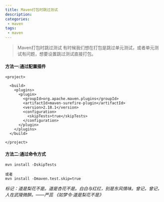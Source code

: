```yaml
---
title: Maven打包时跳过测试
description:  
categories:
 - maven
tags:
 - maven
---
```


> Maven打包时跳过测试
有时候我们想在打包是跳过单元测试，或者单元测试有问题，想要设置跳过测试直接打包。

#### 方法一:通过配置插件

```
<project>

  <build>
    <plugins>
      <plugin>
        <groupId>org.apache.maven.plugins</groupId>
        <artifactId>maven-surefire-plugin</artifactId>
        <version>2.18.1</version>
        <configuration>
          <skipTests>true</skipTests>
        </configuration>
      </plugin>
    </plugins>
  </build>

</project>

```


#### 方法二:通过命令方式

```
mvn install -DskipTests

或者
mvn install -Dmaven.test.skip=true
```

*标记：道是梨花不是。道是杏花不是。白白与红红，别是东风情味。曾记，曾记，人在武陵微醉。——严蕊 《如梦令·道是梨花不是》*
